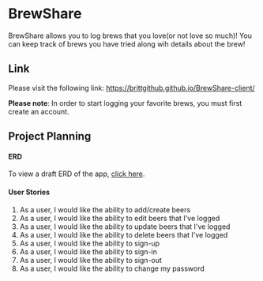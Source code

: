 # BrewShare

BrewShare allows you to log brews that you love(or not love so much)! You can keep track of brews you have tried along wih details about the brew! 

## Link

Please visit the following link: https://brittgithub.github.io/BrewShare-client/

**Please note**: In order to start logging your favorite brews, you must first create an account.

## Project Planning

#### ERD
To view a draft ERD of the app, [click here](BrewShare_ERD_v1.png).

#### User Stories
1. As a user, I would like the ability to add/create beers
2. As a user, I would like the ability to edit beers that I've logged
3. As a user, I would like the ability to update beers that I've logged
4. As a user, I would like the ability to delete beers that I've logged
5. As a user, I would like the ability to sign-up
6. As a user, I would like the ability to sign-in
7. As a user, I would like the ability to sign-out
8. As a user, I would like the ability to change my password